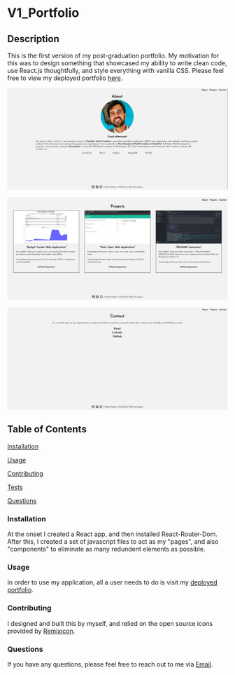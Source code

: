 # V1_Portfolio

## Description
This is the first version of my post-graduation portfolio. My motivation for this was to design something that showcased my ability to write clean code, use React.js thoughtfully, and style everything with vanilla CSS. Please feel free to view my deployed portfolio [here](https://v1-portfolio-hank-holmes.herokuapp.com/).

![About Page](./src/images/screenshot-about-page.PNG)

![Projects Page](./src/images/screenshot-projects-page.PNG)

![Contact Page](./src/images/screenshot-contact-page.PNG)

## Table of Contents
[Installation](#installation)

[Usage](#usage)

[Contributing](#contributing)

[Tests](#tests)

[Questions](#questions)

### Installation
At the onset I created a React app, and then installed React-Router-Dom. After this, I created a set of javascript files to act as my "pages", and also "components" to eliminate as many redundent elements as possible.

### Usage
In order to use my application, all a user needs to do is visit my [deployed portfolio](https://v1-portfolio-hank-holmes.herokuapp.com/).

### Contributing
I designed and built this by myself, and relied on the open source icons provided by [Remixicon](https://remixicon.com/).

### Questions
If you have any questions, please feel free to reach out to me via [Email](mailto:hholmes726@gmail.com).